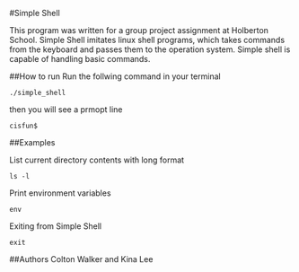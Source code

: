 #Simple Shell

This program was written for a group project assignment at Holberton School. Simple Shell imitates linux shell programs, which takes commands from the keyboard and passes them to the operation system. Simple shell is capable of handling basic commands.

##How to run
Run the follwing command in your terminal
```
./simple_shell
```

then you will see a prmopt line
```
cisfun$
```


##Examples

List current directory contents with long format
```
ls -l
```

Print environment variables
```
env
```

Exiting from Simple Shell
```
exit
```

##Authors
Colton Walker and Kina Lee
